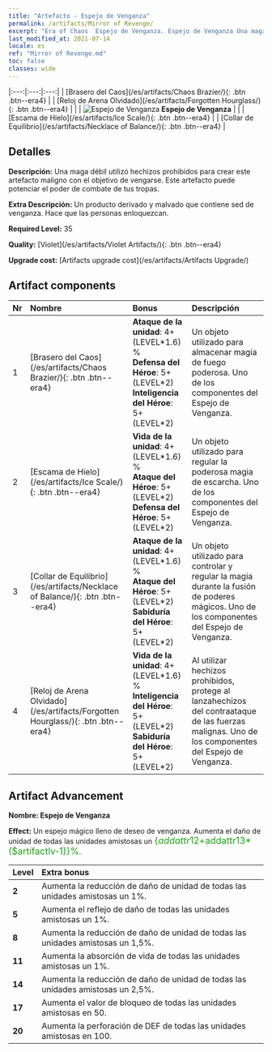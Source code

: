```yaml
---
title: "Artefacto - Espejo de Venganza"
permalink: /artifacts/Mirror of Revenge/
excerpt: "Era of Chaos  Espejo de Venganza. Espejo de Venganza Una maga débil utilizó hechizos prohibidos para crear este artefacto maligno con el objetivo de vengarse. Este artefacto puede potenciar el poder de combate de tus tropas."
last_modified_at: 2021-07-14
locale: es
ref: "Mirror of Revenge.md"
toc: false
classes: wide
---
```


  |:---:|:---:|:---:| 
  |  [Brasero del Caos](/es/artifacts/Chaos Brazier/){: .btn .btn--era4} |   |  [Reloj de Arena Olvidado](/es/artifacts/Forgotten Hourglass/){: .btn .btn--era4} | 
  |   | ![Espejo de Venganza](/images/t/icon_artifact_35.png) **Espejo de Venganza** |  | 
  |  [Escama de Hielo](/es/artifacts/Ice Scale/){: .btn .btn--era4} |   |  [Collar de Equilibrio](/es/artifacts/Necklace of Balance/){: .btn .btn--era4} | 


## Detalles

 **Descripción:** Una maga débil utilizó hechizos prohibidos para crear este artefacto maligno con el objetivo de vengarse. Este artefacto puede potenciar el poder de combate de tus tropas.

 **Extra Descripción:** Un producto derivado y malvado que contiene sed de venganza. Hace que las personas enloquezcan.

 **Required Level:** 35

 **Quality:** [Violet](/es/artifacts/Violet Artifacts/){: .btn .btn--era4}

 **Upgrade cost:** [Artifacts upgrade cost](/es/artifacts/Artifacts Upgrade/)



## Artifact components

  | Nr |    Nombre    |   Bonus | Descripción | 
  |:---|:-----------|:--------|:------------| 
  | 1 | [Brasero del Caos](/es/artifacts/Chaos Brazier/){: .btn .btn--era4} | **Ataque de la unidad**: 4+(LEVEL\*1.6) %<br/>**Defensa del Héroe**: 5+(LEVEL\*2)<br/>**Inteligencia del Héroe**: 5+(LEVEL\*2) | Un objeto utilizado para almacenar magia de fuego poderosa. Uno de los componentes del Espejo de Venganza. | 
  | 2 | [Escama de Hielo](/es/artifacts/Ice Scale/){: .btn .btn--era4} | **Vida de la unidad**: 4+(LEVEL\*1.6) %<br/>**Ataque del Héroe**: 5+(LEVEL\*2)<br/>**Defensa del Héroe**: 5+(LEVEL\*2) | Un objeto utilizado para regular la poderosa magia de escarcha. Uno de los componentes del Espejo de Venganza. | 
  | 3 | [Collar de Equilibrio](/es/artifacts/Necklace of Balance/){: .btn .btn--era4} | **Ataque de la unidad**: 4+(LEVEL\*1.6) %<br/>**Ataque del Héroe**: 5+(LEVEL\*2)<br/>**Sabiduría del Héroe**: 5+(LEVEL\*2) | Un objeto utilizado para controlar y regular la magia durante la fusión de poderes mágicos. Uno de los componentes del Espejo de Venganza. | 
  | 4 | [Reloj de Arena Olvidado](/es/artifacts/Forgotten Hourglass/){: .btn .btn--era4} | **Vida de la unidad**: 4+(LEVEL\*1.6) %<br/>**Inteligencia del Héroe**: 5+(LEVEL\*2)<br/>**Sabiduría del Héroe**: 5+(LEVEL\*2) | Al utilizar hechizos prohibidos, protege al lanzahechizos del contraataque de las fuerzas malignas. Uno de los componentes del Espejo de Venganza. | 


## Artifact Advancement

 **Nombre: Espejo de Venganza**

 **Effect:** Un espejo mágico lleno de deseo de venganza. Aumenta el daño de unidad de todas las unidades amistosas un <span style="color: #1ca216;font-size:18px">{$addattr12+$addattr13*($artifactlv-1)}%</span>.

  |  Level  |    Extra bonus  | 
  |:--------|:----------------| 
  | **2** | Aumenta la reducción de daño de unidad de todas las unidades amistosas un 1%. | 
  | **5** | Aumenta el reflejo de daño de todas las unidades amistosas un 1%. | 
  | **8** | Aumenta la reducción de daño de unidad de todas las unidades amistosas un 1,5%. | 
  | **11** | Aumenta la absorción de vida de todas las unidades amistosas un 1%. | 
  | **14** | Aumenta la reducción de daño de unidad de todas las unidades amistosas un 2,5%. | 
  | **17** | Aumenta el valor de bloqueo de todas las unidades amistosas en 50. | 
  | **20** | Aumenta la perforación de DEF de todas las unidades amistosas en 100. | 
